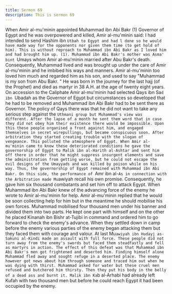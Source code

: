 ```yaml
---
title: Sermon 69
description: This is sermon 69
---
```


When Amir al-mu'minin appointed Muhammad ibn Abi Bakr (1) Governor of Egypt
and he was overpowered and killed, Amir al-mu'minin said:
I had intended to send Hashim ibn `Utbah to Egypt and had l done so he would have made
way for the opponents nor given them time (to get hold of him). This is without reproach to
Muhammad ibn Abi Bakr as I loved him and had brought him up.
(1). Muhammad ibn Abi Bakr's mother was Asma' bint `Umays whom Amir al-mu'minin
married after Abu Bakr's death. Consequently, Muhammad lived and was brought up under the
care of Amir al-mu'minin and he imbibed his ways and manners. Amir al-mu'minin too loved
him much and regarded him as his son, and used to say "Muhammad is my son from Abu Bakr.
" He was born in the journey for the last hajj (of the Prophet) and died as martyr in 38 A.H. at
the age of twenty eight years.
On accession to the Caliphate Amir al-mu'minin had selected Qays ibn Sa`d ibn `Ubadah as
the Governor of Egypt but circumstances so developed that he had to be removed and
Muhammad ibn Abi Bakr had to be sent there as Governor.
The policy of Qays there was that he did not want to take any serious step against the
`Uthmani group but Muhammad's view was different. After the lapse of a month he sent them
word that in case they did not obey him their existence there would be impossible.
Upon this these people organised a front against him, and engaged themselves in secret wirepullings,
but became conspicuous soon. After arbitration they started creating trouble with the
slogan of vengeance.
This polluted the atmosphere of Egypt. When Amir al-mu'minin came to know these
deteriorated conditions he gave the governorship of Egypt to Malik ibn al-Harith al-Ashtar and
sent him off there in order that he might suppress insurgent elements and save the
administration from getting worse, but he could not escape the evil designs of the Umayyads
and was killed by poison while on his way.
Thus, the governorship of Egypt remained with Muhammad ibn Abi Bakr.
On this side, the performance of `Amr ibn al-`As in connection with the Arbitration made
Mu`awiyah recall his own promise. Consequently, he gave him six thousand combatants and
set him off to attack Egypt. When Muhammad ibn Abi Bakr knew of the advancing force of the
enemy he wrote to Amir al-mu'minin for help.
Amir al-mu'minin replied that he would be soon collecting help for him but in the meantime he
should mobilise his own forces.
Muhammad mobilised four thousand men under his banner and divided them into two parts.
He kept one part with himself and on the other he placed Kinanah ibn Bishr at-Tujibi in
command and ordered him to go forward to check the enemy's advance.
When they settled down in camp before the enemy various parties of the enemy began
attacking them but they faced them with courage and valour. At last Mu`awiyah ibn Hudayj as-
Sakuni al-Kindi made an assault with full force.
These people did not turn away from the enemy's swords but faced them steadfastly and fell
as martyrs in action. The effect of this defeat was that Muhammad ibn Abi Bakr's men got
frightened and deserted him. Finding himself alone Muhammad fled away and sought refuge in
a deserted place. The enemy however got news about him through someone and traced him
out when he was dying with thirst.
Muhammad asked for water but these cruel men refused and butchered him thirsty. Then they
put his body in the belly of a dead ass and burnt it.
Malik ibn Ka`b al-Arhabi had already left Kufah with two thousand men but before he could
reach Egypt it had been occupied by the enemy.